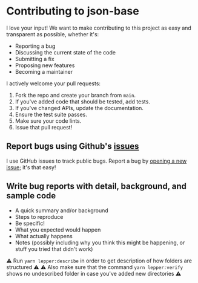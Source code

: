 # Contributing to json-base

I love your input! We want to make contributing to this project as easy and transparent as possible, whether it's:

- Reporting a bug
- Discussing the current state of the code
- Submitting a fix
- Proposing new features
- Becoming a maintainer

I actively welcome your pull requests:

1. Fork the repo and create your branch from `main`.
2. If you've added code that should be tested, add tests.
3. If you've changed APIs, update the documentation.
4. Ensure the test suite passes.
5. Make sure your code lints.
6. Issue that pull request!

## Report bugs using Github's [issues](https://github.com/pacifiquem/npx-proj/issues/new)

I use GitHub issues to track public bugs. Report a bug by [opening a new issue](https://github.com/pacifiquem/npx-proj/issues/new); it's that easy!

## Write bug reports with detail, background, and sample code

- A quick summary and/or background
- Steps to reproduce
- Be specific!
- What you expected would happen
- What actually happens
- Notes (possibly including why you think this might be happening, or stuff you tried that didn't work)

⚠️ Run ``yarn lepper:describe`` in order to get description of how folders are structured ⚠️
⚠️ Also make sure that the command ``yarn lepper:verify`` shows no undescribed folder in case you've added new directories ⚠️
